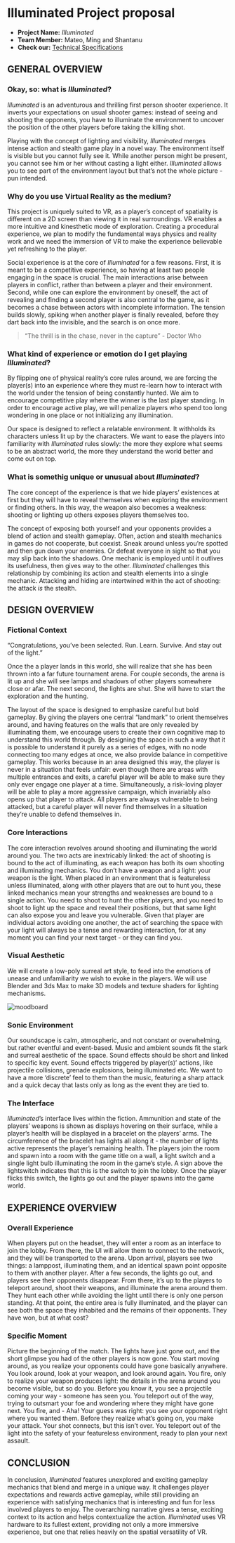   # Illuminated Project proposal

- **Project Name:** *Illuminated*
- **Team Member:** Mateo, Ming and Shantanu
- **Check our:** [Technical Specifications](https://github.com/mjm973/Illuminated/blob/master/technical_specifications.md)


## GENERAL OVERVIEW

### Okay, so: what __is__ *Illuminated*?

*Illuminated* is an adventurous and thrilling first person shooter experience. It inverts your expectations on usual shooter games: instead of seeing and shooting the opponents, you have to illuminate the environment to uncover the position of the other players before taking the killing shot.

Playing with the concept of lighting and visibility, *Illuminated* merges intense action and stealth game play in a novel way. The environment itself is visible but you cannot fully see it. While another person might be present, you cannot see him or her without casting a light either. *Illuminated* allows you to see part of the environment layout but that’s not the whole picture - pun intended.


###  Why do you use Virtual Reality as the medium?

This project is uniquely suited to VR, as a player’s concept of spatiality is different on a 2D screen than viewing it in real surroundings. VR enables a more intuitive and kinesthetic mode of exploration. Creating a procedural experience, we plan to modify the fundamental ways physics and reality work and we need the immersion of VR to make the experience believable yet refreshing to the player.

Social experience is at the core of *Illuminated* for a few reasons. First, it is meant to be a competitive experience, so having at least two people engaging in the space is crucial. The main interactions arise between players in conflict, rather than between a player and their environment. Second, while one can explore the environment by oneself, the act of revealing and finding a second player is also central to the game, as it becomes a chase between actors with incomplete information. The tension builds slowly, spiking when another player is finally revealed, before they dart back into the invisible, and the search is on once more. 

> “The thrill is in the chase, never in the capture” - Doctor Who


### What kind of experience or emotion do I get playing *Illuminated*?

By flipping one of physical reality’s core rules around, we are forcing the player(s) into an experience where they must re-learn how to interact with the world under the tension of being constantly hunted. We aim to encourage competitive play where the winner is the last player standing. In order to encourage active play, we will penalize players who spend too long wondering in one place or not initializing any illumination.

Our space is designed to reflect a relatable environment. It withholds its characters unless lit up by the characters. We want to ease the players into familiarity with *Illuminated* rules slowly: the more they explore what seems to be an abstract world, the more they understand the world better and come out on top.


### What is somethig unique or unusual about *Illuminated*?

The core concept of the experience is that we hide players’ existences at first but they will have to reveal themselves when exploring the environment or finding others. In this way, the weapon also becomes a weakness: shooting or lighting up others exposes players themselves too.

The concept of exposing both yourself and your opponents provides a blend of action and stealth gameplay. Often, action and stealth mechanics in games do not cooperate, but coexist. Sneak around unless you’re spotted and then gun down your enemies. Or defeat everyone in sight so that you may slip back into the shadows. One mechanic is employed until it outlives its usefulness, then gives way to the other. *Illuminated* challenges this relationship by combining its action and stealth elements into a single mechanic. Attacking and hiding are intertwined within the act of shooting: the attack *is* the stealth.


## DESIGN OVERVIEW
### Fictional Context

“Congratulations, you’ve been selected. Run. Learn. Survive. And stay out of the light.”

Once the a player lands in this world, she will realize that she has been thrown into a far future tournament arena. For couple seconds, the arena is lit up and she will see lamps and shadows of other players somewhere close or afar. The next second, the lights are shut. She will have to start the exploration and the hunting.

The layout of the space is designed to emphasize careful but bold gameplay. By giving the players one central “landmark” to orient themselves around, and having features on the walls that are only revealed by illuminating them, we encourage users to create their own cognitive map to understand this world through. By designing the space in such a way that it is possible to understand it purely as a series of edges, with no node connecting too many edges at once, we also provide balance in competitive gameplay. This works because in an area designed this way, the player is never in a situation that feels unfair: even though there are areas with multiple entrances and exits, a careful player will be able to make sure they only ever engage one player at a time. Simultaneously, a risk-loving player will be able to play a more aggressive campaign, which invariably also opens up that player to attack. All players are always vulnerable to being attacked, but a careful player will never find themselves in a situation they’re unable to defend themselves in.

### Core Interactions

The core interaction revolves around shooting and illuminating the world around you. The two acts are inextricably linked: the act of shooting is bound to the act of illuminating, as each weapon has both its own shooting and illuminating mechanics. You don’t have a weapon and a light: your weapon is the light. When placed in an environment that is featureless unless illuminated, along with other players that are out to hunt you, these linked mechanics mean your strengths and weaknesses are bound to a single action. You need to shoot to hunt the other players, and you need to shoot to light up the space and reveal their positions, but that same light can also expose you and leave you vulnerable. Given that player are individual actors avoiding one another, the act of searching the space with your light will always be a tense and rewarding interaction, for at any moment you can find your next target - or they can find you.

### Visual Aesthetic

We will create a low-poly surreal art style, to feed into the emotions of unease and unfamiliarity we wish to evoke in the players. We will use Blender and 3ds Max to make 3D models and texture shaders for lighting mechanisms. 

![moodboard](https://github.com/mjm973/Illuminated/blob/master/illuminated_moodboard.png)

### Sonic Environment

Our soundscape is calm, atmospheric, and not constant or overwhelming, but rather eventful and event-based. Music and ambient sounds fit the stark and surreal aesthetic of the space. Sound effects should be short and linked to specific key event. Sound effects triggered by player(s)’ actions, like projectile collisions, grenade explosions, being illuminated etc. We want to have a more ‘discrete’ feel to them than the music, featuring a sharp attack and a quick decay that lasts only as long as the event they are tied to.

### The Interface

*Illuminated*’s interface lives within the fiction. Ammunition and state of the players’ weapons is shown as displays hovering on their surface, while a player’s health will be displayed in a bracelet on the players’ arms. The circumference of the bracelet has lights all along it - the number of lights active represents the player’s remaining health.
The players join the room and spawn into a room with the game title on a wall, a light switch and a single light bulb illuminating the room in the game’s style. A sign above the lightswitch indicates that this is the switch to join the lobby. Once the player flicks this switch, the lights go out and the player spawns into the game world.

## EXPERIENCE OVERVIEW

### Overall Experience
When players put on the headset, they will enter a room as an interface to join the lobby. From there, the UI will allow them to connect to the network, and they will be transported to the arena. Upon arrival, players see two things: a lamppost, illuminating them, and an identical spawn point opposite to them with another player. After a few seconds, the lights go out, and players see their opponents disappear. From there, it’s up to the players to teleport around, shoot their weapons, and illuminate the arena around them. They hunt each other while avoiding the light until there is only one person standing. At that point, the entire area is fully illuminated, and the player can see both the space they inhabited and the remains of their opponents. They have won, but at what cost?

### Specific Moment

Picture the beginning of the match. The lights have just gone out, and the short glimpse you had of the other players is now gone. You start moving around, as you realize your opponents could have gone basically anywhere. You look around, look at your weapon, and look around again. You fire, only to realize your weapon produces light: the details in the arena around you become visible, but so do you. Before you know it, you see a projectile coming your way - someone has seen you. You teleport out of the way, trying to outsmart your foe and wondering where they might have gone next. You fire, and - Aha! Your guess was right: you see your opponent right where you wanted them. Before they realize what’s going on, you make your attack. Your shot connects, but this isn’t over. You teleport out of the light into the safety of your featureless environment, ready to plan your next assault.

## CONCLUSION

In conclusion, *Illuminated* features unexplored and exciting gameplay mechanics that blend and merge in a unique way. It challenges player expectations and rewards active gameplay, while still providing an experience with satisfying mechanics that is interesting and fun for less involved players to enjoy. The overarching narrative gives a tense, exciting context to its action and helps contextualize the action. *Illuminated* uses VR hardware to its fullest extent, providing not only a more immersive experience, but one that relies heavily on the spatial versatility of VR. 
